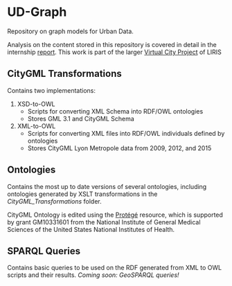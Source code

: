 # UD-Graph
Repository on graph models for Urban Data.

Analysis on the content stored in this repository is covered in detail in the internship [report](https://github.com/VCityTeam/UD-Graph/blob/master/Internship/Masters%20report.md).
This work is part of the larger [Virtual City Project](https://projet.liris.cnrs.fr/vcity/wiki/doku.php) of LIRIS

## CityGML Transformations
Contains two implementations:
1. XSD-to-OWL
   * Scripts for converting XML Schema into RDF/OWL ontologies
   * Stores GML 3.1 and CityGML Schema
2. XML-to-OWL
   * Scripts for converting XML files into RDF/OWL individuals defined by ontologies
   * Stores CityGML Lyon Metropole data from 2009, 2012, and 2015

## Ontologies
Contains the most up to date versions of several ontologies, including ontologies generated by XSLT transformations in the _CityGML_Transformations_ folder.

CityGML Ontology is edited using the [Protégé](https://protege.stanford.edu/) resource, which is supported by grant GM10331601 from the National Institute of General Medical Sciences of the United States National Institutes of Health.

## SPARQL Queries
Contains basic queries to be used on the RDF generated from XML to OWL scripts and their results.
_Coming soon: GeoSPARQL queries!_
